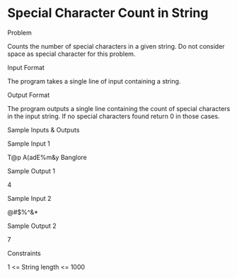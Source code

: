 # Special Character Count in String

Problem





Counts the number of special characters in a given string. Do not consider space as special character for this problem.





Input Format



The program takes a single line of input containing a string.





Output Format



The program outputs a single line containing the count of special characters in the input string. If no special characters found return 0 in those cases.





Sample Inputs & Outputs



Sample Input 1

T@p A(adE%m&y Banglore



Sample Output 1

4







Sample Input 2

@#$%^&*



Sample Output 2

7







Constraints



1 <= String length <= 1000





